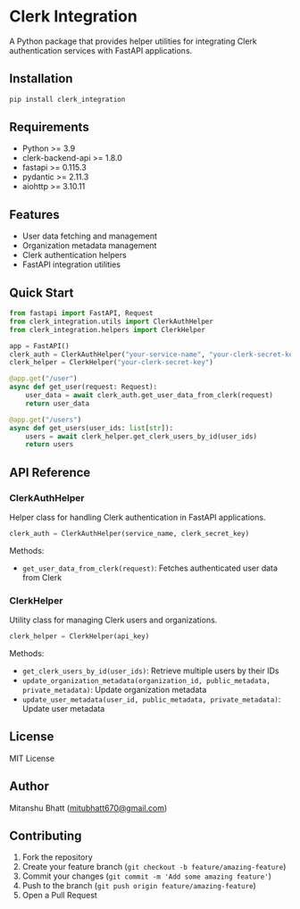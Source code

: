 # Clerk Integration

A Python package that provides helper utilities for integrating Clerk authentication services with FastAPI applications.

## Installation

```bash
pip install clerk_integration
```

## Requirements

- Python >= 3.9
- clerk-backend-api >= 1.8.0
- fastapi >= 0.115.3
- pydantic >= 2.11.3
- aiohttp >= 3.10.11

## Features

- User data fetching and management
- Organization metadata management
- Clerk authentication helpers
- FastAPI integration utilities

## Quick Start

```python
from fastapi import FastAPI, Request
from clerk_integration.utils import ClerkAuthHelper
from clerk_integration.helpers import ClerkHelper

app = FastAPI()
clerk_auth = ClerkAuthHelper("your-service-name", "your-clerk-secret-key")
clerk_helper = ClerkHelper("your-clerk-secret-key")

@app.get("/user")
async def get_user(request: Request):
    user_data = await clerk_auth.get_user_data_from_clerk(request)
    return user_data

@app.get("/users")
async def get_users(user_ids: list[str]):
    users = await clerk_helper.get_clerk_users_by_id(user_ids)
    return users
```

## API Reference

### ClerkAuthHelper

Helper class for handling Clerk authentication in FastAPI applications.

```python
clerk_auth = ClerkAuthHelper(service_name, clerk_secret_key)
```

Methods:
- `get_user_data_from_clerk(request)`: Fetches authenticated user data from Clerk

### ClerkHelper

Utility class for managing Clerk users and organizations.

```python
clerk_helper = ClerkHelper(api_key)
```

Methods:
- `get_clerk_users_by_id(user_ids)`: Retrieve multiple users by their IDs
- `update_organization_metadata(organization_id, public_metadata, private_metadata)`: Update organization metadata
- `update_user_metadata(user_id, public_metadata, private_metadata)`: Update user metadata

## License

MIT License

## Author

Mitanshu Bhatt (mitubhatt670@gmail.com)

## Contributing

1. Fork the repository
2. Create your feature branch (`git checkout -b feature/amazing-feature`)
3. Commit your changes (`git commit -m 'Add some amazing feature'`)
4. Push to the branch (`git push origin feature/amazing-feature`)
5. Open a Pull Request
